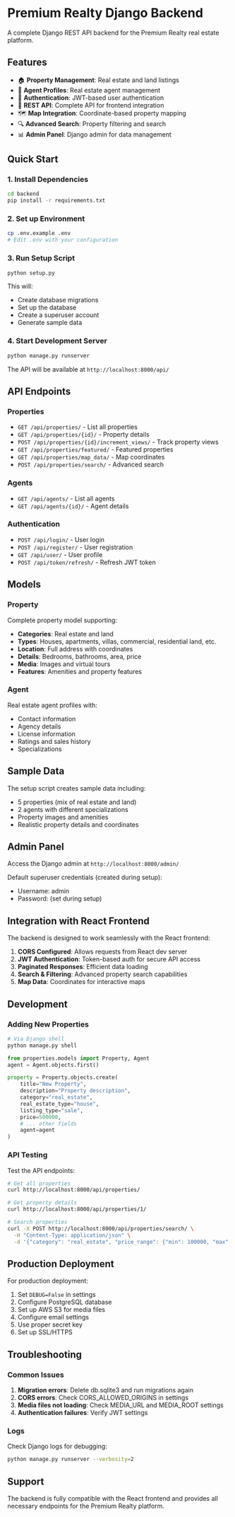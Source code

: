 # Premium Realty Django Backend

A complete Django REST API backend for the Premium Realty real estate platform.

## Features

- 🏠 **Property Management**: Real estate and land listings
- 👤 **Agent Profiles**: Real estate agent management
- 🔐 **Authentication**: JWT-based user authentication
- 📱 **REST API**: Complete API for frontend integration
- 🗺️ **Map Integration**: Coordinate-based property mapping
- 🔍 **Advanced Search**: Property filtering and search
- 📊 **Admin Panel**: Django admin for data management

## Quick Start

### 1. Install Dependencies

```bash
cd backend
pip install -r requirements.txt
```

### 2. Set up Environment

```bash
cp .env.example .env
# Edit .env with your configuration
```

### 3. Run Setup Script

```bash
python setup.py
```

This will:

- Create database migrations
- Set up the database
- Create a superuser account
- Generate sample data

### 4. Start Development Server

```bash
python manage.py runserver
```

The API will be available at `http://localhost:8000/api/`

## API Endpoints

### Properties

- `GET /api/properties/` - List all properties
- `GET /api/properties/{id}/` - Property details
- `POST /api/properties/{id}/increment_views/` - Track property views
- `GET /api/properties/featured/` - Featured properties
- `GET /api/properties/map_data/` - Map coordinates
- `POST /api/properties/search/` - Advanced search

### Agents

- `GET /api/agents/` - List all agents
- `GET /api/agents/{id}/` - Agent details

### Authentication

- `POST /api/login/` - User login
- `POST /api/register/` - User registration
- `GET /api/user/` - User profile
- `POST /api/token/refresh/` - Refresh JWT token

## Models

### Property

Complete property model supporting:

- **Categories**: Real estate and land
- **Types**: Houses, apartments, villas, commercial, residential land, etc.
- **Location**: Full address with coordinates
- **Details**: Bedrooms, bathrooms, area, price
- **Media**: Images and virtual tours
- **Features**: Amenities and property features

### Agent

Real estate agent profiles with:

- Contact information
- Agency details
- License information
- Ratings and sales history
- Specializations

## Sample Data

The setup script creates sample data including:

- 5 properties (mix of real estate and land)
- 2 agents with different specializations
- Property images and amenities
- Realistic property details and coordinates

## Admin Panel

Access the Django admin at `http://localhost:8000/admin/`

Default superuser credentials (created during setup):

- Username: admin
- Password: (set during setup)

## Integration with React Frontend

The backend is designed to work seamlessly with the React frontend:

1. **CORS Configured**: Allows requests from React dev server
2. **JWT Authentication**: Token-based auth for secure API access
3. **Paginated Responses**: Efficient data loading
4. **Search & Filtering**: Advanced property search capabilities
5. **Map Data**: Coordinates for interactive maps

## Development

### Adding New Properties

```python
# Via Django shell
python manage.py shell

from properties.models import Property, Agent
agent = Agent.objects.first()

property = Property.objects.create(
    title="New Property",
    description="Property description",
    category="real_estate",
    real_estate_type="house",
    listing_type="sale",
    price=500000,
    # ... other fields
    agent=agent
)
```

### API Testing

Test the API endpoints:

```bash
# Get all properties
curl http://localhost:8000/api/properties/

# Get property details
curl http://localhost:8000/api/properties/1/

# Search properties
curl -X POST http://localhost:8000/api/properties/search/ \
  -H "Content-Type: application/json" \
  -d '{"category": "real_estate", "price_range": {"min": 100000, "max": 1000000}}'
```

## Production Deployment

For production deployment:

1. Set `DEBUG=False` in settings
2. Configure PostgreSQL database
3. Set up AWS S3 for media files
4. Configure email settings
5. Use proper secret key
6. Set up SSL/HTTPS

## Troubleshooting

### Common Issues

1. **Migration errors**: Delete db.sqlite3 and run migrations again
2. **CORS errors**: Check CORS_ALLOWED_ORIGINS in settings
3. **Media files not loading**: Check MEDIA_URL and MEDIA_ROOT settings
4. **Authentication failures**: Verify JWT settings

### Logs

Check Django logs for debugging:

```bash
python manage.py runserver --verbosity=2
```

## Support

The backend is fully compatible with the React frontend and provides all necessary endpoints for the Premium Realty platform.

